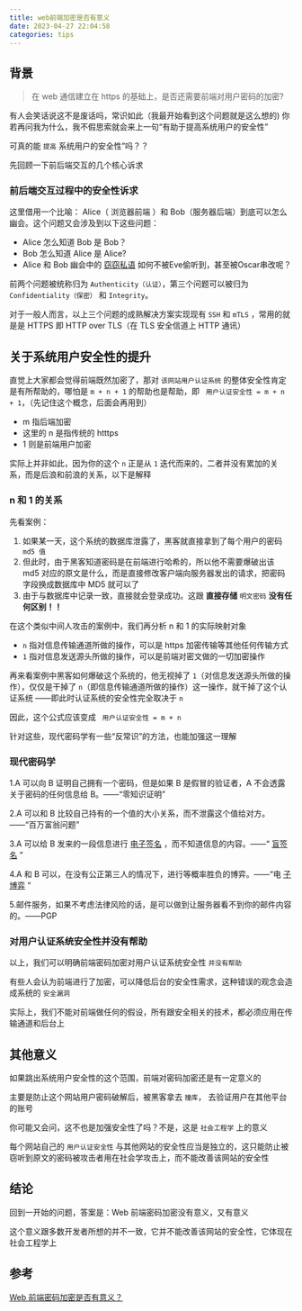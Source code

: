 ```yaml
---
title: web前端加密是否有意义
date: 2023-04-27 22:04:58
categories: tips
---
```


## 背景

> 在 web 通信建立在 https 的基础上，是否还需要前端对用户密码的加密?

有人会笑话说这不是废话吗，常识如此（我最开始看到这个问题就是这么想的)
你若再问我为什么，我不假思索就会来上一句“有助于提高系统用户的安全性”

可真的能 ` 提高 ` 系统用户的安全性”吗？？

先回顾一下前后端交互的几个核心诉求
### 前后端交互过程中的安全性诉求
这里借用一个比喻：
Alice（ 浏览器前端 ）和 Bob（服务器后端）到底可以怎么幽会。这个问题又会涉及到以下这些问题：
- Alice 怎么知道 Bob 是 Bob？
- Bob 怎么知道 Alice 是 Alice?
- Alice 和 Bob 幽会中的 [窃窃私语](https://www.zhihu.com/search?q=%E7%AA%83%E7%AA%83%E7%A7%81%E8%AF%AD&search_source=Entity&hybrid_search_source=Entity&hybrid_search_extra=%7B%22sourceType%22%3A%22answer%22%2C%22sourceId%22%3A547509246%7D) 如何不被Eve偷听到，甚至被Oscar串改呢？

前两个问题被统称归为 `Authenticity（认证）`，第三个问题可以被归为 `Confidentiality（保密）` 和 `Integrity`。

对于一般人而言，以上三个问题的成熟解决方案实现现有 `SSH` 和 `mTLS` ，常用的就是是 HTTPS 即 HTTP over TLS（在 TLS 安全信道上 HTTP 通讯）

## 关于系统用户安全性的提升

直觉上大家都会觉得前端既然加密了，那对 ` 该网站用户认证系统 ` 的整体安全性肯定是有所帮助的，哪怕是 `m + n + 1` 的帮助也是帮助，即 ` 用户认证安全性 = m + n + 1`，（先记住这个概念，后面会再用到）
- m 指后端加密
- 这里的 n 是指传统的 htttps
- 1 则是前端用户加密

实际上并非如此，因为你的这个 `n` 正是从 `1` 迭代而来的，二者并没有累加的关系，而是后浪和前浪的关系，以下是解释

### n 和 1 的关系
先看案例：
1. 如果某一天，这个系统的数据库泄露了，黑客就直接拿到了每个用户的密码 `md5 值 `
2. 但此时，由于黑客知道密码是在前端进行哈希的，所以他不需要爆破出该 md5 对应的原文是什么，而是直接修改客户端向服务器发出的请求，把密码字段换成数据库中 MD5 就可以了
3. 由于与数据库中记录一致，直接就会登录成功。这跟 **直接存储** ` 明文密码 ` **没有任何区别！！**

在这个类似中间人攻击的案例中，我们再分析 n 和 1 的实际映射对象
- `n` 指对信息传输通道所做的操作，可以是 https 加密传输等其他任何传输方式
- `1` 指对信息发送源头所做的操作，可以是前端对密文做的一切加密操作

再来看案例中黑客如何爆破这个系统的，他无视掉了 `1`（对信息发送源头所做的操作），仅仅是干掉了 `n`（即信息传输通道所做的操作）这一操作，就干掉了这个认证系统
——即此时认证系统的安全性完全取决于 `n`

因此，这个公式应该变成 ` 用户认证安全性 = m + n`

针对这些，现代密码学有一些“反常识”的方法，也能加强这一理解
### 现代密码学
1.A 可以向 B 证明自己拥有一个密码，但是如果 B 是假冒的验证者，A 不会透露关于密码的任何信息给 B。——“零知识证明”

2.A 可以和 B 比较自己持有的一个值的大小关系，而不泄露这个值给对方。——“百万富翁问题”

3.A 可以给 B 发来的一段信息进行 [电子签名](https://www.zhihu.com/search?q=%E7%94%B5%E5%AD%90%E7%AD%BE%E5%90%8D&search_source=Entity&hybrid_search_source=Entity&hybrid_search_extra=%7B%22sourceType%22%3A%22answer%22%2C%22sourceId%22%3A539557939%7D) ，而不知道信息的内容。——“ [盲签名](https://www.zhihu.com/search?q=%E7%9B%B2%E7%AD%BE%E5%90%8D&search_source=Entity&hybrid_search_source=Entity&hybrid_search_extra=%7B%22sourceType%22%3A%22answer%22%2C%22sourceId%22%3A539557939%7D) ”

4.A 和 B 可以，在没有公正第三人的情况下，进行等概率胜负的博弈。——“电 [子博弈](https://www.zhihu.com/search?q=%E5%AD%90%E5%8D%9A%E5%BC%88&search_source=Entity&hybrid_search_source=Entity&hybrid_search_extra=%7B%22sourceType%22%3A%22answer%22%2C%22sourceId%22%3A539557939%7D) ”

5.邮件服务，如果不考虑法律风险的话，是可以做到让服务器看不到你的邮件内容的。——PGP

### 对用户认证系统安全性并没有帮助
以上，我们可以明确前端密码加密对用户认证系统安全性 ` 并没有帮助 `

有些人会认为前端进行了加密，可以降低后台的安全性需求，这种错误的观念会造成系统的 ` 安全漏洞 `

实际上，我们不能对前端做任何的假设，所有跟安全相关的技术，都必须应用在传输通道和后台上

## 其他意义
如果跳出系统用户安全性的这个范围，前端对密码加密还是有一定意义的

主要是防止这个网站用户密码破解后，被黑客拿去 ` 撞库 `， 去验证用户在其他平台的账号

你可能又会问，这不也是加强安全性了吗？不是，这是 ` 社会工程学 ` 上的意义

每个网站自己的 ` 用户认证安全性 ` 与其他网站的安全性应当是独立的，这只能防止被窃听到原文的密码被攻击者用在社会学攻击上，而不能改善该网站的安全性

## 结论
回到一开始的问题，答案是：Web 前端密码加密没有意义，又有意义

这个意义跟多数开发者所想的并不一致，它并不能改善该网站的安全性，它体现在社会工程学上
## 参考
 [ Web 前端密码加密是否有意义？](https://www.zhihu.com/question/25539382)
